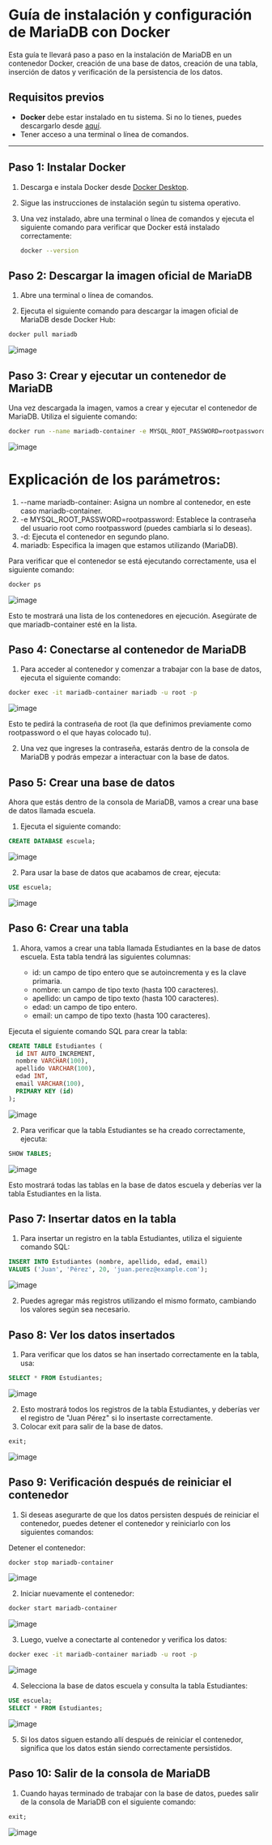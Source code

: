 # Guía de instalación y configuración de MariaDB con Docker

Esta guía te llevará paso a paso en la instalación de MariaDB en un contenedor Docker, creación de una base de datos, creación de una tabla, inserción de datos y verificación de la persistencia de los datos.

## Requisitos previos

- **Docker** debe estar instalado en tu sistema. Si no lo tienes, puedes descargarlo desde [aquí](https://www.docker.com/products/docker-desktop).
- Tener acceso a una terminal o línea de comandos.

---

## Paso 1: Instalar Docker

1. Descarga e instala Docker desde [Docker Desktop](https://www.docker.com/products/docker-desktop).
2. Sigue las instrucciones de instalación según tu sistema operativo.
3. Una vez instalado, abre una terminal o línea de comandos y ejecuta el siguiente comando para verificar que Docker está instalado correctamente:

   ```bash
   docker --version
   ```
## Paso 2: Descargar la imagen oficial de MariaDB

1. Abre una terminal o línea de comandos.

2. Ejecuta el siguiente comando para descargar la imagen oficial de MariaDB desde Docker Hub:

  ```bash
  docker pull mariadb
  ```
![image](https://github.com/user-attachments/assets/e9116967-12be-4239-9335-e82caefc88ce)

## Paso 3: Crear y ejecutar un contenedor de MariaDB

Una vez descargada la imagen, vamos a crear y ejecutar el contenedor de MariaDB. Utiliza el siguiente comando:

   ```bash
   docker run --name mariadb-container -e MYSQL_ROOT_PASSWORD=rootpassword -d mariadb
   ```
![image](https://github.com/user-attachments/assets/fec78277-c47f-4e3a-be7e-16bf1a870b4a)

# Explicación de los parámetros:

1. --name mariadb-container: Asigna un nombre al contenedor, en este caso mariadb-container.
2. -e MYSQL_ROOT_PASSWORD=rootpassword: Establece la contraseña del usuario root como rootpassword (puedes cambiarla si lo deseas).
3. -d: Ejecuta el contenedor en segundo plano.
4. mariadb: Especifica la imagen que estamos utilizando (MariaDB).
   
Para verificar que el contenedor se está ejecutando correctamente, usa el siguiente comando:

   ```bash
   docker ps
   ```
![image](https://github.com/user-attachments/assets/5e31ca42-1b2a-4c10-9490-ea79aaa6f67a)

Esto te mostrará una lista de los contenedores en ejecución. Asegúrate de que mariadb-container esté en la lista.

## Paso 4: Conectarse al contenedor de MariaDB

1. Para acceder al contenedor y comenzar a trabajar con la base de datos, ejecuta el siguiente comando:

```bash
docker exec -it mariadb-container mariadb -u root -p
```
![image](https://github.com/user-attachments/assets/1d837d36-4b9c-4284-883b-c1de34b77faf)

Esto te pedirá la contraseña de root (la que definimos previamente como rootpassword o el que hayas colocado tu).

2. Una vez que ingreses la contraseña, estarás dentro de la consola de MariaDB y podrás empezar a interactuar con la base de datos.

## Paso 5: Crear una base de datos

Ahora que estás dentro de la consola de MariaDB, vamos a crear una base de datos llamada escuela.

1. Ejecuta el siguiente comando:

```sql
CREATE DATABASE escuela;
```
![image](https://github.com/user-attachments/assets/71407e0d-6180-4233-a688-f014ff52d63a)

2. Para usar la base de datos que acabamos de crear, ejecuta:

```sql
USE escuela;
```
![image](https://github.com/user-attachments/assets/864b6209-792d-42a2-83dd-8aa34a36b8d1)

## Paso 6: Crear una tabla

1. Ahora, vamos a crear una tabla llamada Estudiantes en la base de datos escuela. Esta tabla tendrá las siguientes columnas:

      * id: un campo de tipo entero que se autoincrementa y es la clave primaria.
      * nombre: un campo de tipo texto (hasta 100 caracteres).
      * apellido: un campo de tipo texto (hasta 100 caracteres).
      * edad: un campo de tipo entero.
      * email: un campo de tipo texto (hasta 100 caracteres).

  Ejecuta el siguiente comando SQL para crear la tabla:

```sql
CREATE TABLE Estudiantes (
  id INT AUTO_INCREMENT,
  nombre VARCHAR(100),
  apellido VARCHAR(100),
  edad INT,
  email VARCHAR(100),
  PRIMARY KEY (id)
);
```
![image](https://github.com/user-attachments/assets/e2919991-53ee-4b3e-aece-286778f2b4ab)

2. Para verificar que la tabla Estudiantes se ha creado correctamente, ejecuta:

```sql
SHOW TABLES;
```
![image](https://github.com/user-attachments/assets/aa46ff3a-b6c5-49e3-92d1-965d4f54d469)

Esto mostrará todas las tablas en la base de datos escuela y deberías ver la tabla Estudiantes en la lista.

## Paso 7: Insertar datos en la tabla

1. Para insertar un registro en la tabla Estudiantes, utiliza el siguiente comando SQL:

```sql
INSERT INTO Estudiantes (nombre, apellido, edad, email) 
VALUES ('Juan', 'Pérez', 20, 'juan.perez@example.com');
```
![image](https://github.com/user-attachments/assets/5bbec700-d54f-4233-b3b2-38cc67d64a27)

2. Puedes agregar más registros utilizando el mismo formato, cambiando los valores según sea necesario.

## Paso 8: Ver los datos insertados

1. Para verificar que los datos se han insertado correctamente en la tabla, usa:

```sql
SELECT * FROM Estudiantes;
```
![image](https://github.com/user-attachments/assets/578a06a2-061c-4985-b029-9b610d04c459)

2. Esto mostrará todos los registros de la tabla Estudiantes, y deberías ver el registro de "Juan Pérez" si lo insertaste correctamente.
3. Colocar exit para salir de la base de datos.
```sql
exit;
```
![image](https://github.com/user-attachments/assets/e3a2cdb7-f1ef-4dc7-a02f-61a2bb0a1ba9)

## Paso 9: Verificación después de reiniciar el contenedor

1. Si deseas asegurarte de que los datos persisten después de reiniciar el contenedor, puedes detener el contenedor y reiniciarlo con los siguientes comandos:

Detener el contenedor:

```bash
docker stop mariadb-container
```
![image](https://github.com/user-attachments/assets/e797d868-72b3-488f-9c51-294dda8b932f)

2. Iniciar nuevamente el contenedor:

```bash
docker start mariadb-container
```
![image](https://github.com/user-attachments/assets/7c8be4a1-c320-40a5-8969-91966d90197f)

3. Luego, vuelve a conectarte al contenedor y verifica los datos:

```bash
docker exec -it mariadb-container mariadb -u root -p
```
![image](https://github.com/user-attachments/assets/1d837d36-4b9c-4284-883b-c1de34b77faf)

4. Selecciona la base de datos escuela y consulta la tabla Estudiantes:

```sql
USE escuela;
SELECT * FROM Estudiantes;
```
![image](https://github.com/user-attachments/assets/ab29b914-d51c-4390-9ce0-7eb52dd55acb)

5. Si los datos siguen estando allí después de reiniciar el contenedor, significa que los datos están siendo correctamente persistidos.

## Paso 10: Salir de la consola de MariaDB

1. Cuando hayas terminado de trabajar con la base de datos, puedes salir de la consola de MariaDB con el siguiente comando:

```sql
exit;
```
![image](https://github.com/user-attachments/assets/e3a2cdb7-f1ef-4dc7-a02f-61a2bb0a1ba9)
